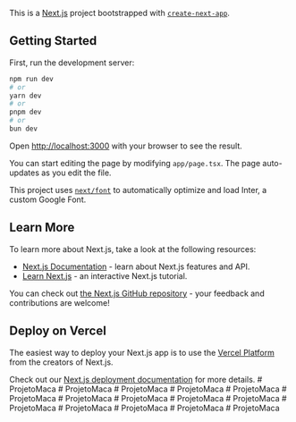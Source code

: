 This is a [Next.js](https://nextjs.org/) project bootstrapped with [`create-next-app`](https://github.com/vercel/next.js/tree/canary/packages/create-next-app).

## Getting Started

First, run the development server:

```bash
npm run dev
# or
yarn dev
# or
pnpm dev
# or
bun dev
```

Open [http://localhost:3000](http://localhost:3000) with your browser to see the result.

You can start editing the page by modifying `app/page.tsx`. The page auto-updates as you edit the file.

This project uses [`next/font`](https://nextjs.org/docs/basic-features/font-optimization) to automatically optimize and load Inter, a custom Google Font.

## Learn More

To learn more about Next.js, take a look at the following resources:

- [Next.js Documentation](https://nextjs.org/docs) - learn about Next.js features and API.
- [Learn Next.js](https://nextjs.org/learn) - an interactive Next.js tutorial.

You can check out [the Next.js GitHub repository](https://github.com/vercel/next.js/) - your feedback and contributions are welcome!

## Deploy on Vercel

The easiest way to deploy your Next.js app is to use the [Vercel Platform](https://vercel.com/new?utm_medium=default-template&filter=next.js&utm_source=create-next-app&utm_campaign=create-next-app-readme) from the creators of Next.js.

Check out our [Next.js deployment documentation](https://nextjs.org/docs/deployment) for more details.
#   P r o j e t o M a c a  
 #   P r o j e t o M a c a  
 #   P r o j e t o M a c a  
 #   P r o j e t o M a c a  
 #   P r o j e t o M a c a  
 #   P r o j e t o M a c a  
 #   P r o j e t o M a c a  
 #   P r o j e t o M a c a  
 #   P r o j e t o M a c a  
 #   P r o j e t o M a c a  
 #   P r o j e t o M a c a  
 # ProjetoMaca
#   P r o j e t o M a c a  
 #   P r o j e t o M a c a  
 #   P r o j e t o M a c a  
 